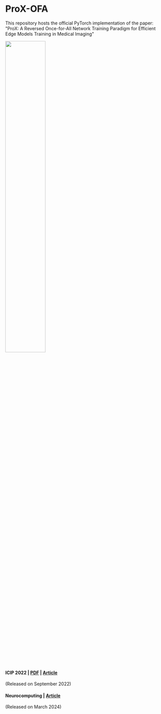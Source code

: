 # ProX-OFA

This repository hosts the official PyTorch implementation of the paper: "ProX: A Reversed Once-for-All Network Training Paradigm for Efficient Edge Models Training in Medical Imaging"

<img src="https://github.com/shin-wl/ProX-OFA/assets/82203774/479448e0-637e-4894-94b3-17591d0d67bd" width="50%">

#### ICIP 2022 | [PDF](https://web.fsktm.um.edu.my/~cschan/doc/ICIP2022b.pdf) | [Article](https://ieeexplore.ieee.org/document/9897495)

(Released on September 2022)

#### Neurocomputing | [Article](https://www.sciencedirect.com/science/article/abs/pii/S0925231224002832)

(Released on March 2024)
